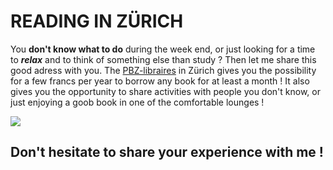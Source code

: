 # READING IN ZÜRICH

You **don't know what to do** during the week end, or just looking for a time to **_relax_** and to think of something else than study ? Then let me share this good adress with you. The [PBZ-libraires](https://www.pbz.ch/location/pbz-altstadt/) in Zürich gives you the possibility for a few francs per year to borrow any book for at least a month ! 
It also gives you the opportunity to share activities with people you don't know, or just enjoying a goob book in one of the comfortable lounges !

![](https://www.pbz.ch/app/uploads/2021/11/201116_DIV6558-1-1-2560x1706.jpg)

## Don't hesitate to share your experience with me !
